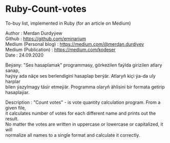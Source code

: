 # Ruby-Count-votes
To-buy list, implemented in Ruby (for an article on Medium)

Author : Merdan Durdyýew  
Github : https://github.com/eminarium  
Medium (Personal blog) : https://medium.com/@merdan.durdiyev  
Medium (Publication) : https://medium.com/kodeser  
Date : 24.09.2020  
  
Beýany: "Ses hasaplamak" programmasy, görkezilen faýlda girizilen atlary sanap,  
haýsy ada näçe ses berlendigini hasaplap berýär. Atlaryň kiçi ýa-da uly harplar  
bilen ýazylmagy täsir etmeýär. Programma olaryň ählisini bir formata getirip hasaplaýar.  
  
Description : "Count votes" - is vote quantity calculation program. From a given file,  
it calculates number of votes for each different name and prints out the result.  
No matter the votes are written in uppercase or lowercase or capitalized, it will   
normalize all names to a single format and calculate it correctly.  
